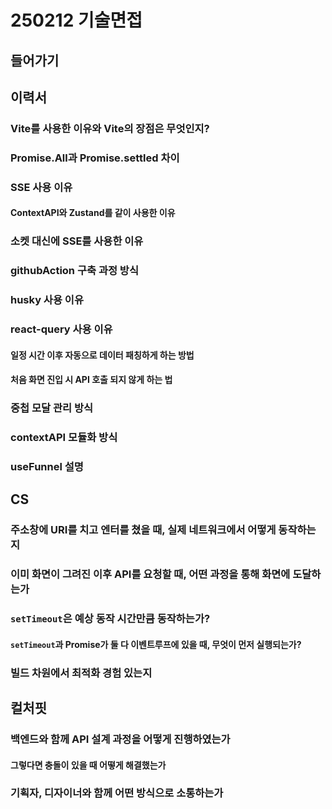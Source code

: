 # 250212 기술면접


## 들어가기

## 이력서

### Vite를 사용한 이유와 Vite의 장점은 무엇인지?

### Promise.All과 Promise.settled 차이

### SSE 사용 이유

#### ContextAPI와 Zustand를 같이 사용한 이유

### 소켓 대신에 SSE를 사용한 이유

### githubAction 구축 과정 방식

### husky 사용 이유

### react-query 사용 이유

#### 일정 시간 이후 자동으로 데이터 패칭하게 하는 방법

#### 처음 화면 진입 시 API 호출 되지 않게 하는 법

### 중첩 모달 관리 방식

### contextAPI 모듈화 방식

### useFunnel 설명

## CS

### 주소창에 URI를 치고 엔터를 쳤을 때, 실제 네트워크에서 어떻게 동작하는 지

### 이미 화면이 그려진 이후 API를 요청할 때, 어떤 과정을 통해 화면에 도달하는가

### `setTimeout`은 예상 동작 시간만큼 동작하는가?

#### `setTimeout`과 Promise가 둘 다 이벤트루프에 있을 때, 무엇이 먼저 실행되는가?

### 빌드 차원에서 최적화 경험 있는지

## 컬처핏

### 백엔드와 함께 API 설계 과정을 어떻게 진행하였는가

#### 그렇다면 충돌이 있을 때 어떻게 해결했는가

### 기획자, 디자이너와 함께 어떤 방식으로 소통하는가